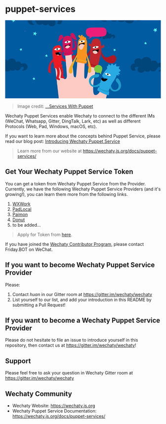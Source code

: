 # puppet-services

![Puppets](docs/images/five-puppets.jpg)

> Image credit: [...Services With Puppet](https://blog.ipswitch.com/managing-windows-services-with-puppet)

Wechaty Puppet Services enable Wechaty to connect to the different IMs (WeChat, Whatsapp, Gitter, DingTalk, Lark, etc) as well as different Protocols (Web, Pad, Windows, macOS, etc).

If you want to learn more about the concepts behind Puppet Service, please read our blog post: [Introducing Wechaty Puppet Service](https://wechaty.js.org/2021/01/14/wechaty-puppet-service/)

> Learn more from our website at <https://wechaty.js.org/docs/puppet-services/>

## Get Your Wechaty Puppet Service Token

You can get a token from Wechaty Puppet Service from the Provider. Currently, we have the following Wechaty Puppet Service Providers (and it's growing!), you can learn them more from the following links.

1. [WXWork](https://wechaty.js.org/docs/puppet-services/wxwork)
1. [PadLocal](https://wechaty.js.org/docs/puppet-services/padlocal)
1. [Paimon](https://wechaty.js.org/docs/puppet-services/paimon)
1. [Donut](https://wechaty.js.org/docs/puppet-services/donut)
1. to be added...

> Apply for Token from [here](https://github.com/wechaty/puppet-services/issues/new/choose).

If you have joined the [Wechaty Contributor Program](https://wechaty.js.org/docs/contributor-program/), please contact Friday.BOT on WeChat.

## If you want to become Wechaty Puppet Service Provider

Please:

1. Contact _huan_ in our Gitter room at <https://gitter.im/wechaty/wechaty>
1. List yourself to our list, and add your introduction in this README by submitting a Pull Request!

## If you want to become a Wechaty Puppet Service Provider

Please do not hesitate to file an issue to introduce yourself in this repository, then contact us at <https://gitter.im/wechaty/wechaty>!

## Support

Please feel free to ask your question in Wechaty Gitter room at <https://gitter.im/wechaty/wechaty>

## Wechaty Community

- Wechaty Website: <https://wechaty.js.org>
- Wechaty Puppet Service Documentation: <https://wechaty.js.org/docs/puppet-services/>
